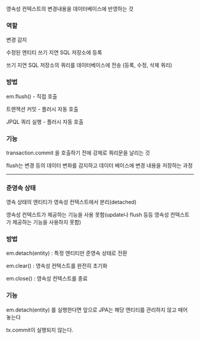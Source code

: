 영속성 컨텍스트의 변경내용을 데이터베이스에 반영하는 것

### 역할

변경 감지 

수정된 엔티티 쓰기 지연 SQL 저장소에 등록 

쓰기 지연 SQL 저장소의 쿼리를 데이터베이스에 전송 (등록, 수정, 삭제 쿼리)

### 방법

em.flush() - 직접 호출 

트랜잭션 커밋 - 플러시 자동 호출 

JPQL 쿼리 실행 - 플러시 자동 호출

### 기능

transaction.commit 을 호출하기 전에 강제로 쿼리문을 날리는 것 

flush는 변경 등의 데이터 변화를 감지하고 데이터 베이스에 변경 내용을 저장하는 과정 

---

### 준영속 상태

영속 상태의 엔티티가 영속성 컨텍스트에서 분리(detached)

영속성 컨텍스트가 제공하는 기능을 사용 못함(update나 flush 등등 영속성 컨텍스트가 제공하는 기능을 사용하지 못함)

### 방법

em.detach(entity) : 특정 엔티티만 준영속 상태로 전환 

em.clear() : 영속성 컨텍스트를 완전히 초기화 

em.close() : 영속성 컨텍스트를 종료

### 기능 

em.detach(entity) 를 실행한다면 앞으로 JPA는 해당 엔티티를 관리하지 않고 떼어 놓는다

tx.commit이 실행되지 않는다.
